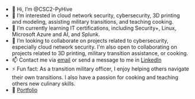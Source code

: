 - 👋 Hi, I’m @CSC2-PyHive
- 👀 I’m interested in cloud network security, cybersecurity, 3D printing and modeling, assisting military transitions, and teaching cooking.
- 🌱 I’m currently learning IT certifications, including Security+, Linux, Microsoft Azure and AI, and Splunk.
- 💞️ I’m looking to collaborate on projects related to cybersecurity, especially cloud network security. I'm also open to collaborating on projects related to 3D printing, military transition assistance, or cooking.
- 📫 Contact me via [email](cschang2@yahoo.com) or send a message to me in [LinkedIn](https://www.linkedin.com/in/charles-chang-11918aa0/)
- ⚡ Fun fact: As a transition military officer, I enjoy helping others navigate their own transitions. I also have a passion for cooking and teaching others new culinary skills.
- 📎  [Portfolio](https://github.com/CSC2-PyHive/Portfolio)

<!---
CSC2-PyHive/CSC2-PyHive is a ✨ special ✨ repository because its `README.md` (this file) appears on your GitHub profile.
You can click the Preview link to take a look at your changes.
--->
